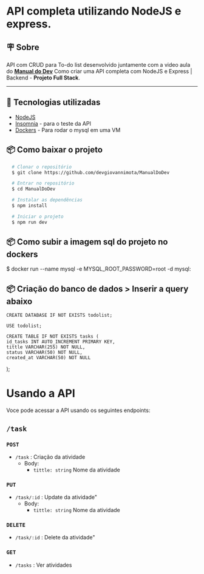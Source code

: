 # API completa utilizando NodeJS e express.

## 🪧 Sobre

API com CRUD para To-do list desenvolvido juntamente com a video aula do **[Manual do Dev](https://www.youtube.com/watch?v=Cdu0WJhI-d8&t=1539s)** Como criar uma API completa com NodeJS e Express | Backend - **Projeto Full Stack**.

---

## 🚀 Tecnologias utilizadas

- [NodeJS](https://nodejs.org/en/)
- [Insomnia](https://insomnia.rest/) - para o teste da API
- [Dockers](https://www.docker.com/) - Para rodar o mysql em uma VM

## 📦 Como baixar o projeto

```bash
  # Clonar o repositório
  $ git clone https://github.com/devgiovannimota/ManualDoDev

  # Entrar no repositório
  $ cd ManualDoDev

  # Instalar as dependências
  $ npm install

  # Iniciar o projeto
  $ npm run dev
```

## 📦 Como subir a imagem sql do projeto no dockers

$ docker run --name mysql -e MYSQL_ROOT_PASSWORD=root -d mysql:

## 📦 Criação do banco de dados > Inserir a query abaixo

    CREATE DATABASE IF NOT EXISTS todolist;

    USE todolist;

    CREATE TABLE IF NOT EXISTS tasks (
    id_tasks INT AUTO_INCREMENT PRIMARY KEY,
    tittle VARCHAR(255) NOT NULL,
    status VARCHAR(50) NOT NULL,
    created_at VARCHAR(50) NOT NULL

);

# Usando a API

Voce pode acessar a API usando os seguintes endpoints:

## `/task`

### `POST`

- `/task` : Criação da atividade
  - Body:
    - `tittle: string` Nome da atividade

### `PUT`

- `/task/:id` : Update da atividade"
  - Body:
    - `tittle: string` Nome da atividade

### `DELETE`

- `/task/:id` : Delete da atividade"

### `GET`

- `/tasks` : Ver atividades
